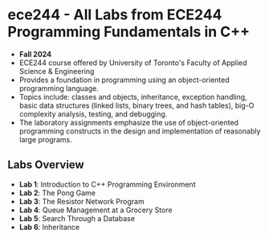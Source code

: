 # ece244 - All Labs from ECE244 Programming Fundamentals in C++
 - **Fall 2024**
 - ECE244 course offered by University of Toronto's Faculty of Applied Science &amp; Engineering
 - Provides a foundation in programming using an object-oriented programming language.
 - Topics include: classes and objects, inheritance, exception handling, basic data structures (linked lists, binary trees, and hash tables), big-O complexity analysis, testing, and debugging.
 - The laboratory assignments emphasize the use of object-oriented programming constructs in the design and implementation of reasonably large programs.

## Labs Overview
- **Lab 1**: Introduction to C++ Programming Environment
- **Lab 2**: The Pong Game
- **Lab 3**: The Resistor Network Program
- **Lab 4**: Queue Management at a Grocery Store
- **Lab 5**: Search Through a Database
- **Lab 6**: Inheritance
